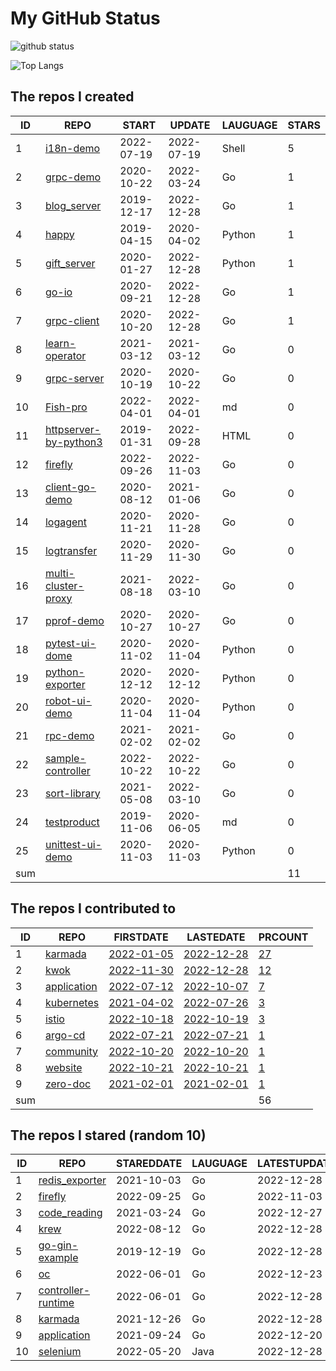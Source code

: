 # My GitHub Status

<img src="https://github-readme-stats-1.yihong0618.vercel.app/api?username=Fish-pro&show_icons=true&&&hide_title=true&count_private=true" alt="github status" />

![Top Langs](https://github-readme-stats-1.yihong0618.vercel.app/api/top-langs/?username=Fish-pro&layout=compact)

<!--START_SECTION:my_github-->
## The repos I created
| ID  |                                    REPO                                    |   START    |   UPDATE   | LAUGUAGE | STARS |
|-----|----------------------------------------------------------------------------|------------|------------|----------|-------|
|   1 | [i18n-demo](https://github.com/Fish-pro/i18n-demo)                         | 2022-07-19 | 2022-07-19 | Shell    |     5 |
|   2 | [grpc-demo](https://github.com/Fish-pro/grpc-demo)                         | 2020-10-22 | 2022-03-24 | Go       |     1 |
|   3 | [blog_server](https://github.com/Fish-pro/blog_server)                     | 2019-12-17 | 2022-12-28 | Go       |     1 |
|   4 | [happy](https://github.com/Fish-pro/happy)                                 | 2019-04-15 | 2020-04-02 | Python   |     1 |
|   5 | [gift_server](https://github.com/Fish-pro/gift_server)                     | 2020-01-27 | 2022-12-28 | Python   |     1 |
|   6 | [go-io](https://github.com/Fish-pro/go-io)                                 | 2020-09-21 | 2022-12-28 | Go       |     1 |
|   7 | [grpc-client](https://github.com/Fish-pro/grpc-client)                     | 2020-10-20 | 2022-12-28 | Go       |     1 |
|   8 | [learn-operator](https://github.com/Fish-pro/learn-operator)               | 2021-03-12 | 2021-03-12 | Go       |     0 |
|   9 | [grpc-server](https://github.com/Fish-pro/grpc-server)                     | 2020-10-19 | 2020-10-22 | Go       |     0 |
|  10 | [Fish-pro](https://github.com/Fish-pro/Fish-pro)                           | 2022-04-01 | 2022-04-01 | md       |     0 |
|  11 | [httpserver-by-python3](https://github.com/Fish-pro/httpserver-by-python3) | 2019-01-31 | 2022-09-28 | HTML     |     0 |
|  12 | [firefly](https://github.com/Fish-pro/firefly)                             | 2022-09-26 | 2022-11-03 | Go       |     0 |
|  13 | [client-go-demo](https://github.com/Fish-pro/client-go-demo)               | 2020-08-12 | 2021-01-06 | Go       |     0 |
|  14 | [logagent](https://github.com/Fish-pro/logagent)                           | 2020-11-21 | 2020-11-28 | Go       |     0 |
|  15 | [logtransfer](https://github.com/Fish-pro/logtransfer)                     | 2020-11-29 | 2020-11-30 | Go       |     0 |
|  16 | [multi-cluster-proxy](https://github.com/Fish-pro/multi-cluster-proxy)     | 2021-08-18 | 2022-03-10 | Go       |     0 |
|  17 | [pprof-demo](https://github.com/Fish-pro/pprof-demo)                       | 2020-10-27 | 2020-10-27 | Go       |     0 |
|  18 | [pytest-ui-dome](https://github.com/Fish-pro/pytest-ui-dome)               | 2020-11-02 | 2020-11-04 | Python   |     0 |
|  19 | [python-exporter](https://github.com/Fish-pro/python-exporter)             | 2020-12-12 | 2020-12-12 | Python   |     0 |
|  20 | [robot-ui-demo](https://github.com/Fish-pro/robot-ui-demo)                 | 2020-11-04 | 2020-11-04 | Python   |     0 |
|  21 | [rpc-demo](https://github.com/Fish-pro/rpc-demo)                           | 2021-02-02 | 2021-02-02 | Go       |     0 |
|  22 | [sample-controller](https://github.com/Fish-pro/sample-controller)         | 2022-10-22 | 2022-10-22 | Go       |     0 |
|  23 | [sort-library](https://github.com/Fish-pro/sort-library)                   | 2021-05-08 | 2022-03-10 | Go       |     0 |
|  24 | [testproduct](https://github.com/Fish-pro/testproduct)                     | 2019-11-06 | 2020-06-05 | md       |     0 |
|  25 | [unittest-ui-demo](https://github.com/Fish-pro/unittest-ui-demo)           | 2020-11-03 | 2020-11-03 | Python   |     0 |
| sum |                                                                            |            |            |          |    11 |

## The repos I contributed to
| ID  |                           REPO                            |                               FIRSTDATE                               |                             LASTEDATE                              |                                      PRCOUNT                                      |
|-----|-----------------------------------------------------------|-----------------------------------------------------------------------|--------------------------------------------------------------------|-----------------------------------------------------------------------------------|
|   1 | [karmada](https://github.com/karmada-io/karmada)          | [2022-01-05](https://github.com/karmada-io/karmada/pull/1211)         | [2022-12-28](https://github.com/karmada-io/karmada/pull/3000)      | [27](https://github.com/karmada-io/karmada/pulls?q=is%3Apr+author%3AFish-pro)     |
|   2 | [kwok](https://github.com/kubernetes-sigs/kwok)           | [2022-11-30](https://github.com/kubernetes-sigs/kwok/pull/109)        | [2022-12-28](https://github.com/kubernetes-sigs/kwok/pull/183)     | [12](https://github.com/kubernetes-sigs/kwok/pulls?q=is%3Apr+author%3AFish-pro)   |
|   3 | [application](https://github.com/fishproteam/application) | [2022-07-12](https://github.com/kubernetes-sigs/application/pull/225) | [2022-10-07](https://github.com/fishproteam/application/pull/6)    | [7](https://github.com/fishproteam/application/pulls?q=is%3Apr+author%3AFish-pro) |
|   4 | [kubernetes](https://github.com/kubernetes/kubernetes)    | [2021-04-02](https://github.com/kubernetes/kubernetes/pull/100778)    | [2022-07-26](https://github.com/kubernetes/kubernetes/pull/111429) | [3](https://github.com/kubernetes/kubernetes/pulls?q=is%3Apr+author%3AFish-pro)   |
|   5 | [istio](https://github.com/istio/istio)                   | [2022-10-18](https://github.com/istio/istio/pull/41487)               | [2022-10-19](https://github.com/istio/istio/pull/41516)            | [3](https://github.com/istio/istio/pulls?q=is%3Apr+author%3AFish-pro)             |
|   6 | [argo-cd](https://github.com/argoproj/argo-cd)            | [2022-07-21](https://github.com/argoproj/argo-cd/pull/10075)          | [2022-07-21](https://github.com/argoproj/argo-cd/pull/10075)       | [1](https://github.com/argoproj/argo-cd/pulls?q=is%3Apr+author%3AFish-pro)        |
|   7 | [community](https://github.com/istio/community)           | [2022-10-20](https://github.com/istio/community/pull/842)             | [2022-10-20](https://github.com/istio/community/pull/842)          | [1](https://github.com/istio/community/pulls?q=is%3Apr+author%3AFish-pro)         |
|   8 | [website](https://github.com/karmada-io/website)          | [2022-10-21](https://github.com/karmada-io/website/pull/219)          | [2022-10-21](https://github.com/karmada-io/website/pull/219)       | [1](https://github.com/karmada-io/website/pulls?q=is%3Apr+author%3AFish-pro)      |
|   9 | [zero-doc](https://github.com/zeromicro/zero-doc)         | [2021-02-01](https://github.com/zeromicro/zero-doc/pull/38)           | [2021-02-01](https://github.com/zeromicro/zero-doc/pull/38)        | [1](https://github.com/zeromicro/zero-doc/pulls?q=is%3Apr+author%3AFish-pro)      |
| sum |                                                           |                                                                       |                                                                    |                                                                                56 |

## The repos I stared (random 10)
| ID |                                    REPO                                     | STAREDDATE | LAUGUAGE | LATESTUPDATE |
|----|-----------------------------------------------------------------------------|------------|----------|--------------|
|  1 | [redis_exporter](https://github.com/oliver006/redis_exporter)               | 2021-10-03 | Go       | 2022-12-28   |
|  2 | [firefly](https://github.com/carlory/firefly)                               | 2022-09-25 | Go       | 2022-11-03   |
|  3 | [code_reading](https://github.com/Junedayday/code_reading)                  | 2021-03-24 | Go       | 2022-12-27   |
|  4 | [krew](https://github.com/kubernetes-sigs/krew)                             | 2022-08-12 | Go       | 2022-12-28   |
|  5 | [go-gin-example](https://github.com/eddycjy/go-gin-example)                 | 2019-12-19 | Go       | 2022-12-28   |
|  6 | [oc](https://github.com/openshift/oc)                                       | 2022-06-01 | Go       | 2022-12-23   |
|  7 | [controller-runtime](https://github.com/kubernetes-sigs/controller-runtime) | 2022-06-01 | Go       | 2022-12-28   |
|  8 | [karmada](https://github.com/karmada-io/karmada)                            | 2021-12-26 | Go       | 2022-12-28   |
|  9 | [application](https://github.com/kubernetes-sigs/application)               | 2021-09-24 | Go       | 2022-12-20   |
| 10 | [selenium](https://github.com/SeleniumHQ/selenium)                          | 2022-05-20 | Java     | 2022-12-28   |

<!--END_SECTION:my_github-->
